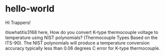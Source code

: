 # hello-world
Hi Trappers!

itiswhatitis3168 here, How do you convert K-type thermocouple voltage to temperature using NIST polynomials? (Thermocouple Types Based on the ITS-90).
The NIST polynomials will produce a temperature conversion accuracy typically less than 0.06 degrees C error for K-type thermocouple.
